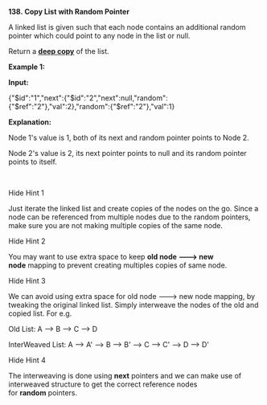 **138. Copy List with Random Pointer**

A linked list is given such that each node contains an additional random pointer which could point to any node in the list or null.

Return a [**deep copy**](https://en.wikipedia.org/wiki/Object_copying#Deep_copy) of the list.

**Example 1:**

**Input:**

{"$id":"1","next":{"$id":"2","next":null,"random":{"$ref":"2"},"val":2},"random":{"$ref":"2"},"val":1}

**Explanation:**

Node 1's value is 1, both of its next and random pointer points to Node 2.

Node 2's value is 2, its next pointer points to null and its random pointer points to itself.

 

Hide Hint 1

Just iterate the linked list and create copies of the nodes on the go. Since a node can be referenced from multiple nodes due to the random pointers, make sure you are not making multiple copies of the same node.

Hide Hint 2

You may want to use extra space to keep **old node ---&gt; new node** mapping to prevent creating multiples copies of same node.

Hide Hint 3

We can avoid using extra space for old node ---&gt; new node mapping, by tweaking the original linked list. Simply interweave the nodes of the old and copied list. For e.g.

Old List: A --&gt; B --&gt; C --&gt; D

InterWeaved List: A --&gt; A' --&gt; B --&gt; B' --&gt; C --&gt; C' --&gt; D --&gt; D'

Hide Hint 4

The interweaving is done using **next** pointers and we can make use of interweaved structure to get the correct reference nodes for **random** pointers.
